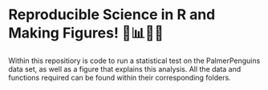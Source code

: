 # Reproducible Science in R and Making Figures! 🐧📊👩‍💻 
Within this repositiory is code to run a statistical test on the PalmerPenguins data set, as well as a figure that explains this analysis.
All the data and functions required can be found within their corresponding folders. 
